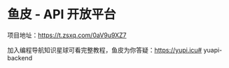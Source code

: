 # 鱼皮 - API 开放平台

项目地址：https://t.zsxq.com/0aV9u9XZ7

加入编程导航知识星球可看完整教程，鱼皮为你答疑：https://yupi.icu# yuapi-backend
